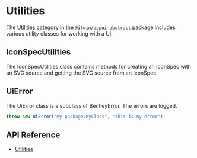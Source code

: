 # Utilities

The [Utilities]($appui-abstract:Utilities) category in the `@itwin/appui-abstract` package includes
various utility classes for working with a UI.

## IconSpecUtilities

The IconSpecUtilities class contains methods for creating an IconSpec with an SVG source and getting the SVG source from an IconSpec.

## UiError

The UiError class is a subclass of BentleyError. The errors are logged.

```ts
throw new UiError("my-package.MyClass", "This is my error");
```

## API Reference

- [Utilities]($appui-abstract:Utilities)
